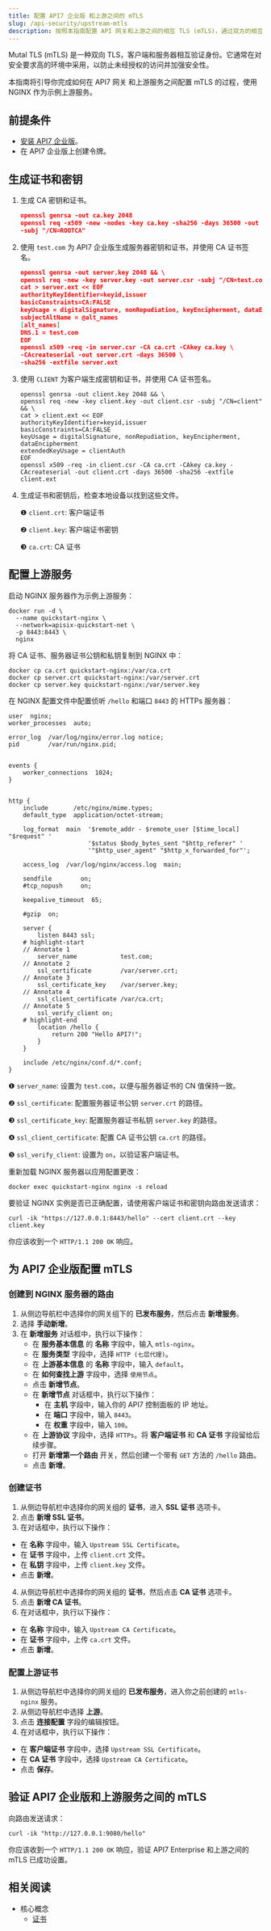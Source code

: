 ```yaml
---
title: 配置 API7 企业版 和上游之间的 mTLS
slug: /api-security/upstream-mtls
description: 按照本指南配置 API 网关和上游之间的相互 TLS (mTLS)，通过双方的相互身份验证来增强安全性。
---
```


Mutal TLS (mTLS) 是一种双向 TLS，客户端和服务器相互验证身份。它通常在对安全要求高的环境中采用，以防止未经授权的访问并加强安全性。

本指南将引导你完成如何在 API7 网关 和上游服务之间配置 mTLS 的过程，使用 NGINX 作为示例上游服务。

## 前提条件

* [安装 API7 企业版](../getting-started/install-api7-ee)。
* 在 API7 企业版上创建令牌。

## 生成证书和密钥

1. 生成 CA 密钥和证书。

    ```json
    openssl genrsa -out ca.key 2048
    openssl req -x509 -new -nodes -key ca.key -sha256 -days 36500 -out ca.crt \
    -subj "/CN=ROOTCA"
    ```

2. 使用 `test.com` 为 API7 企业版生成服务器密钥和证书，并使用 CA 证书签名。

    ```json
    openssl genrsa -out server.key 2048 && \
    openssl req -new -key server.key -out server.csr -subj "/CN=test.com" && \
    cat > server.ext << EOF
    authorityKeyIdentifier=keyid,issuer
    basicConstraints=CA:FALSE
    keyUsage = digitalSignature, nonRepudiation, keyEncipherment, dataEncipherment
    subjectAltName = @alt_names
    [alt_names]
    DNS.1 = test.com
    EOF
    openssl x509 -req -in server.csr -CA ca.crt -CAkey ca.key \
    -CAcreateserial -out server.crt -days 36500 \
    -sha256 -extfile server.ext
    ```

3. 使用 `CLIENT` 为客户端生成密钥和证书，并使用 CA 证书签名。

    ```
    openssl genrsa -out client.key 2048 && \
    openssl req -new -key client.key -out client.csr -subj "/CN=client" && \
    cat > client.ext << EOF
    authorityKeyIdentifier=keyid,issuer
    basicConstraints=CA:FALSE
    keyUsage = digitalSignature, nonRepudiation, keyEncipherment, dataEncipherment
    extendedKeyUsage = clientAuth
    EOF
    openssl x509 -req -in client.csr -CA ca.crt -CAkey ca.key -CAcreateserial -out client.crt -days 36500 -sha256 -extfile client.ext
    ```

4. 生成证书和密钥后，检查本地设备以找到这些文件。

    ❶ `client.crt`: 客户端证书
    
    ❷ `client.key`: 客户端证书密钥
    
    ❸ `ca.crt`: CA 证书

## 配置上游服务

启动 NGINX 服务器作为示例上游服务：

```shell
docker run -d \
  --name quickstart-nginx \
  --network=apisix-quickstart-net \
  -p 8443:8443 \
  nginx
```

将 CA 证书、服务器证书公钥和私钥复制到 NGINX 中：

```shell
docker cp ca.crt quickstart-nginx:/var/ca.crt
docker cp server.crt quickstart-nginx:/var/server.crt
docker cp server.key quickstart-nginx:/var/server.key
```

在 NGINX 配置文件中配置侦听 `/hello` 和端口 `8443` 的 HTTPs 服务器：

```text title="/etc/nginx/nginx.conf"
user  nginx;
worker_processes  auto;

error_log  /var/log/nginx/error.log notice;
pid        /var/run/nginx.pid;


events {
    worker_connections  1024;
}


http {
    include       /etc/nginx/mime.types;
    default_type  application/octet-stream;

    log_format  main  '$remote_addr - $remote_user [$time_local] "$request" '
                      '$status $body_bytes_sent "$http_referer" '
                      '"$http_user_agent" "$http_x_forwarded_for"';

    access_log  /var/log/nginx/access.log  main;

    sendfile        on;
    #tcp_nopush     on;

    keepalive_timeout  65;

    #gzip  on;

    server {
        listen 8443 ssl;
    # highlight-start
    // Annotate 1
        server_name            test.com;
    // Annotate 2
        ssl_certificate        /var/server.crt;
    // Annotate 3
        ssl_certificate_key    /var/server.key;
    // Annotate 4
        ssl_client_certificate /var/ca.crt;
    // Annotate 5
        ssl_verify_client on;
    # highlight-end
        location /hello {
            return 200 "Hello API7!";
        }
    }

    include /etc/nginx/conf.d/*.conf;
}
```

❶ `server_name`: 设置为 `test.com`，以便与服务器证书的 CN 值保持一致。

❷ `ssl_certificate`: 配置服务器证书公钥 `server.crt` 的路径。

❸ `ssl_certificate_key`: 配置服务器证书私钥 `server.key` 的路径。

❹ `ssl_client_certificate`: 配置 CA 证书公钥 `ca.crt` 的路径。

❺ `ssl_verify_client`: 设置为 `on`，以验证客户端证书。

重新加载 NGINX 服务器以应用配置更改：

```shell
docker exec quickstart-nginx nginx -s reload
```

要验证 NGINX 实例是否已正确配置，请使用客户端证书和密钥向路由发送请求：

```shell
curl -ik "https://127.0.0.1:8443/hello" --cert client.crt --key client.key
```

你应该收到一个 `HTTP/1.1 200 OK` 响应。

## 为 API7 企业版配置 mTLS

### 创建到 NGINX 服务器的路由

1. 从侧边导航栏中选择你的网关组下的 **已发布服务**，然后点击 **新增服务**。
2. 选择 **手动新增**。
3. 在 **新增服务** 对话框中，执行以下操作：
    * 在 **服务基本信息** 的 **名称** 字段中，输入 `mtls-nginx`。
    * 在 **服务类型** 字段中，选择 `HTTP (七层代理)`。
    * 在 **上游基本信息** 的 **名称** 字段中，输入 `default`。
    * 在 **如何查找上游** 字段中，选择 `使用节点`。
    * 点击 **新增节点**。
    * 在 **新增节点** 对话框中，执行以下操作：
        * 在 **主机** 字段中，输入你的 API7 控制面板的 IP 地址。
        * 在 **端口** 字段中，输入 `8443`。
        * 在 **权重** 字段中，输入 `100`。
    * 在 **上游协议** 字段中，选择 `HTTPs`。将 **客户端证书** 和 **CA 证书** 字段留给后续步骤。
    * 打开 **新增第一个路由** 开关，然后创建一个带有 `GET` 方法的 `/hello` 路由。
    * 点击 **新增**。

### 创建证书

1. 从侧边导航栏中选择你的网关组的 **证书**，进入 **SSL 证书** 选项卡。
2. 点击 **新增 SSL 证书**。
3. 在对话框中，执行以下操作：

* 在 **名称** 字段中，输入 `Upstream SSL Certificate`。
* 在 **证书** 字段中，上传 `client.crt` 文件。
* 在 **私钥** 字段中，上传 `client.key` 文件。
* 点击 **新增**。

4. 从侧边导航栏中选择你的网关组的 **证书**，然后点击 **CA 证书** 选项卡。
5. 点击 **新增 CA 证书**。
6. 在对话框中，执行以下操作：

* 在 **名称** 字段中，输入 `Upstream CA Certificate`。
* 在 **证书** 字段中，上传 `ca.crt` 文件。
* 点击 **新增**。

### 配置上游证书

1. 从侧边导航栏中选择你的网关组的 **已发布服务**，进入你之前创建的 `mtls-nginx` 服务。
2. 从侧边导航栏中选择 **上游**。
3. 点击 **连接配置** 字段的编辑按钮。
4. 在对话框中，执行以下操作：

* 在 **客户端证书** 字段中，选择 `Upstream SSL Certificate`。
* 在 **CA 证书** 字段中，选择 `Upstream CA Certificate`。
* 点击 **保存**。

## 验证 API7 企业版和上游服务之间的 mTLS

向路由发送请求：

```shell
curl -ik "http://127.0.0.1:9080/hello"
```

你应该收到一个 `HTTP/1.1 200 OK` 响应，验证 API7 Enterprise 和上游之间的 mTLS 已成功设置。

## 相关阅读

* 核心概念
  * [证书](../key-concepts/certificates)
  